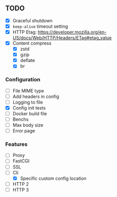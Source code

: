 ## TODO

-   [x] Graceful shutdown
-   [x] `keep-alive` timeout setting
-   [x] HTTP Etag: https://developer.mozilla.org/en-US/docs/Web/HTTP/Headers/ETag#etag_value
-   [x] Content compress
    -   [x] zstd
    -   [x] gzip
    -   [x] deflate
    -   [x] br

### Configuration

-   [ ] File MIME type
-   [ ] Add headers in config
-   [ ] Logging to file
-   [x] Config init tests
-   [ ] Docker build file
-   [ ] Benchs
-   [ ] Max body size
-   [ ] Error page

### Features

-   [ ] Proxy
-   [ ] FastCGI
-   [ ] SSL
-   [ ] Cli
    -   [x] Specific custom config location
-   [ ] HTTP 2
-   [ ] HTTP 3

